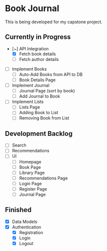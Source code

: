 # Book Journal

This is being developed for my capstone project.

## Currently in Progress

- [~] API Integration
  - [X] Fetch book details
  - [ ] Fetch author details
- [ ] Implement Books
  - [ ] Auto-Add Books from API to DB
  - [ ] Book Details Page
- [ ] Implement Journal
  - [ ] Journal Page (sort by book)
  - [ ] Add Journal to Book
- [ ] Implement Lists
  - [ ] Lists Page
  - [ ] Adding Book to List
  - [ ] Removing Book from List

## Development Backlog

- [ ] Search
- [ ] Recommendations
- [ ] UI
  - [ ] Homepage
  - [ ] Book Page
  - [ ] Library Page
  - [ ] Recommendations Page
  - [ ] Login Page
  - [ ] Register Page
  - [ ] Journal Page

## Finished

- [X] Data Models
- [X] Authentication
  - [X] Registration
  - [X] Login
  - [X] Logout
